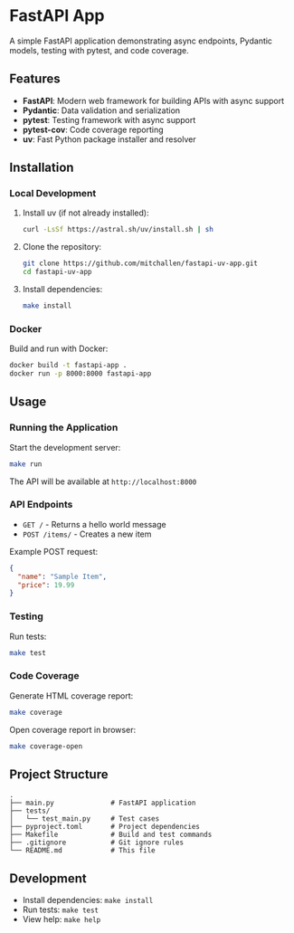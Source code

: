 # FastAPI App

A simple FastAPI application demonstrating async endpoints, Pydantic models, testing with pytest, and code coverage.

## Features

- **FastAPI**: Modern web framework for building APIs with async support
- **Pydantic**: Data validation and serialization
- **pytest**: Testing framework with async support
- **pytest-cov**: Code coverage reporting
- **uv**: Fast Python package installer and resolver

## Installation

### Local Development

1. Install uv (if not already installed):
   ```bash
   curl -LsSf https://astral.sh/uv/install.sh | sh
   ```

2. Clone the repository:
   ```bash
   git clone https://github.com/mitchallen/fastapi-uv-app.git
   cd fastapi-uv-app
   ```

3. Install dependencies:
   ```bash
   make install
   ```

### Docker

Build and run with Docker:
```bash
docker build -t fastapi-app .
docker run -p 8000:8000 fastapi-app
```

## Usage

### Running the Application

Start the development server:
```bash
make run
```

The API will be available at `http://localhost:8000`

### API Endpoints

- `GET /` - Returns a hello world message
- `POST /items/` - Creates a new item

Example POST request:
```json
{
  "name": "Sample Item",
  "price": 19.99
}
```

### Testing

Run tests:
```bash
make test
```

### Code Coverage

Generate HTML coverage report:
```bash
make coverage
```

Open coverage report in browser:
```bash
make coverage-open
```

## Project Structure

```
.
├── main.py              # FastAPI application
├── tests/
│   └── test_main.py     # Test cases
├── pyproject.toml       # Project dependencies
├── Makefile             # Build and test commands
├── .gitignore           # Git ignore rules
└── README.md            # This file
```

## Development

- Install dependencies: `make install`
- Run tests: `make test`
- View help: `make help`